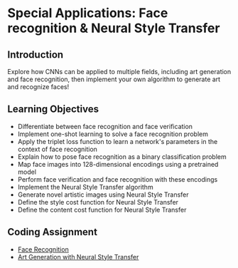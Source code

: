 # Special Applications: Face recognition & Neural Style Transfer

## Introduction
Explore how CNNs can be applied to multiple fields, including art generation and face recognition, then implement your own algorithm to generate art and recognize faces!

## Learning Objectives
* Differentiate between face recognition and face verification
* Implement one-shot learning to solve a face recognition problem
* Apply the triplet loss function to learn a network's parameters in the context of face recognition
* Explain how to pose face recognition as a binary classification problem
* Map face images into 128-dimensional encodings using a pretrained model
* Perform face verification and face recognition with these encodings
* Implement the Neural Style Transfer algorithm
* Generate novel artistic images using Neural Style Transfer
* Define the style cost function for Neural Style Transfer
* Define the content cost function for Neural Style Transfer

## Coding Assignment
* [Face Recognition](./codes/Face_Recognition.ipynb)
* [Art Generation with Neural Style Transfer](./codes/Art_Generation_with_Neural_Style_Transfer.ipynb)
